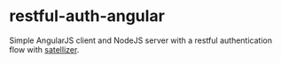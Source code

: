 # restful-auth-angular

Simple AngularJS client and NodeJS server with a restful authentication flow with [satellizer](https://github.com/sahat/satellizer).
